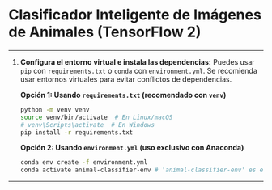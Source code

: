 # Clasificador Inteligente de Imágenes de Animales (TensorFlow 2) 

---

1.  **Configura el entorno virtual e instala las dependencias:**
    Puedes usar `pip` con `requirements.txt` o `conda` con `environment.yml`. Se recomienda usar entornos virtuales para evitar conflictos de dependencias.

    **Opción 1: Usando `requirements.txt` (recomendado con `venv`)**
    ```bash
    python -m venv venv
    source venv/bin/activate  # En Linux/macOS
    # venv\Scripts\activate  # En Windows
    pip install -r requirements.txt
    ```

    **Opción 2: Usando `environment.yml` (uso exclusivo con Anaconda)**
    ```bash
    conda env create -f environment.yml
    conda activate animal-classifier-env # 'animal-classifier-env' es el nombre del entorno definido en environment.yml
    ```
---
